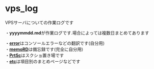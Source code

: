 # vps_log

VPSサーバについての作業ログです<br>

・**yyyymmdd.md**が作業ログです.場合によっては複数日まとめてあります<br>

・[**error**](./error)はコンソールエラーなどの翻訳です(自分用)<br>
・[**memoRD**](./memoRD)は備忘録です(完全に自分用)<br>
・[**PrtSc**](./PrtSc)はスクショ置き場です<br>
・[**etc**](./etc)は項目別のまとめページなどです
